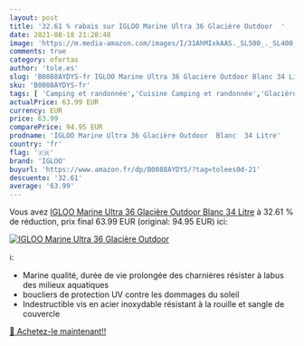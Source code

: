 ```yaml
---
layout: post
title: '32.61 % rabais sur IGLOO Marine Ultra 36 Glacière Outdoor  '
date: 2021-08-18 21:28:48
image: 'https://m.media-amazon.com/images/I/31AhMIxkAAS._SL500_._SL400_.jpg'
comments: true
category: ofertas
author: 'tole.es'
slug: 'B0088AYDYS-fr IGLOO Marine Ultra 36 Glacière Outdoor Blanc 34 Litre'
sku: 'B0088AYDYS-fr'
tags: [ 'Camping et randonnée','Cuisine Camping et randonnée','Glacières de camping et randonnée','Sports et Loisirs','Vêtements et équipement de loisirs de plein air','igloo', ]
actualPrice: 63.99 EUR
currency: EUR
price: 63.99
comparePrice: 94.95 EUR
prodname: 'IGLOO Marine Ultra 36 Glacière Outdoor  Blanc  34 Litre'
country: 'fr'
flag: '🇫🇷'
brand: 'IGLOO'
buyurl: 'https://www.amazon.fr/dp/B0088AYDYS/?tag=tolees0d-21'
descuento: '32.61'
average: '63.99'
---
```


Vous avez [IGLOO Marine Ultra 36 Glacière Outdoor  Blanc  34 Litre](https://www.amazon.fr/dp/B0088AYDYS/?tag=tolees0d-21)  à  32.61 % de réduction, prix final  63.99 EUR (original: 94.95 EUR) ici:

[![IGLOO Marine Ultra 36 Glacière Outdoor  ](https://m.media-amazon.com/images/I/31AhMIxkAAS._SL500_._SL400_.jpg)](https://www.amazon.fr/dp/B0088AYDYS/?tag=tolees0d-21)

ℹ️:

- Marine qualité, durée de vie prolongée des charnières résister à labus des milieux aquatiques
- boucliers de protection UV contre les dommages du soleil
- Indestructible vis en acier inoxydable résistant à la rouille et sangle de couvercle

[🛒 Achetez-le maintenant!!](https://www.amazon.fr/dp/B0088AYDYS/?tag=tolees0d-21)
